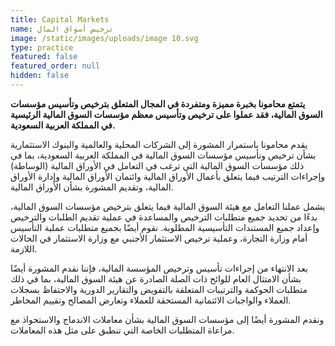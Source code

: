 ```yaml
---
title: Capital Markets
name: ترخيص أسواق المال
image: /static/images/uploads/image 10.svg
type: practice
featured: false
featured_order: null
hidden: false
---
```

**يتمتع محامونا بخبرة مميزة ومتفردة في المجال المتعلق بترخيص وتأسيس مؤسسات السوق المالية، فقد عملوا على ترخيص وتأسيس معظم مؤسسات السوق المالية الرئيسية في المملكة العربية السعودية.**

يقدم محامونا باستمرار المشورة إلى الشركات المحلية والعالمية والبنوك الاستثمارية بشأن ترخيص وتأسيس مؤسسات السوق المالية في المملكة العربية السعودية، بما في ذلك مؤسسات السوق المالية التي ترغب في التعامل في الأوراق المالية (الوساطة) وإجراءات الترتيب فيما يتعلق بأعمال الأوراق المالية وائتمان الأوراق المالية وإدارة الأوراق المالية، وتقديم المشورة بشأن الأوراق المالية.

يشمل عملنا التعامل مع هيئة السوق المالية فيما يتعلق بترخيص مؤسسات السوق المالية، بدءًا من تحديد جميع متطلبات الترخيص والمساعدة في عملية تقديم الطلبات والترخيص وإعداد جميع المستندات التأسيسية المطلوبة. نقوم أيضًا بجميع متطلبات عملية التأسيس أمام وزارة التجارة، وعملية ترخيص الاستثمار الأجنبي مع وزارة الاستثمار في الحالات اللازمة.

بعد الانتهاء من إجراءات تأسيس وترخيص المؤسسة المالية، فإننا نقدم المشورة أيضًا بشأن الامتثال العام للوائح ذات الصلة الصادرة عن هيئة السوق المالية، بما في ذلك متطلبات الحوكمة والترتيبات المتعلقة بالتفويض والتقارير الدورية والاحتفاظ بسجلات العملاء والواجبات الائتمانية المستحقة للعملاء وتعارض المصالح وتقييم المخاطر.

ونقدم المشورة أيضًا إلى مؤسسات السوق المالية بشأن معاملات الاندماج والاستحواذ مع مراعاة المتطلبات الخاصة التي تنطبق على مثل هذه المعاملات.
